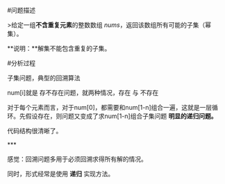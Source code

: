 \#问题描述

&gt;给定一组**不含重复元素**的整数数组 _nums_，返回该数组所有可能的子集（幂集）。

**说明：**解集不能包含重复的子集。

\#分析过程

子集问题，典型的回溯算法

num\[i\]就是 存不存在问题，就两种情况，存在 与 不存在

对于每个元素而言，对于num\[0\]，都需要和num\[1-n\]组合一遍，这就是一层循环。先假设存在，则问题又变成了求num\[1-n\]组合子集问题 **明显的递归问题。**

代码结构很清晰了。

\*\*\*

感觉：回溯问题多用于必须回溯求得所有解的情况。

同时，形式经常是使用 **递归** 实现方法。

